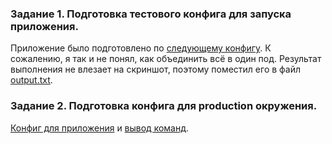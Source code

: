 ### Задание 1. Подготовка тестового конфига для запуска приложения.

Приложение было подготовлено по [следующему конфигу](https://github.com/shhhowtime/devops-netology-markov/blob/main/13-kubernetes-config-01-objects/staging.yaml "конфиг для stage окружения"). К сожалению, я так и не понял, как объединить всё в один под. Результат выполнения не влезает на скриншот, поэтому поместил его в файл [output.txt](https://github.com/shhhowtime/devops-netology-markov/blob/main/13-kubernetes-config-01-objects/output.txt "файл output.txt").

### Задание 2. Подготовка конфига для production окружения.

[Конфиг для приложения](https://github.com/shhhowtime/devops-netology-markov/blob/main/13-kubernetes-config-01-objects/production.yaml "конфиг для prod окружения") и [вывод команд](https://github.com/shhhowtime/devops-netology-markov/blob/main/13-kubernetes-config-01-objects/output_prod.txt "файл output_prod.txt").